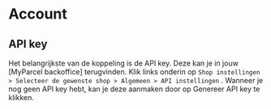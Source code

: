 # Account

## API key

Het belangrijkste van de koppeling is de API key. Deze kan je in
jouw [MyParcel backoffice] terugvinden. Klik links onderin
op `Shop instellingen > Selecteer de gewenste shop > Algemeen > API instellingen`
.
Wanneer je nog geen API key hebt, kan je deze aanmaken door op Genereer API key
te klikken.

<MPImg src="/documentation/shopify/shopify-api-settings.svg" alt="Shopify api settings" />
